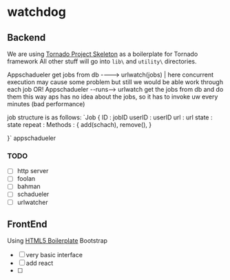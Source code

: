 # watchdog

## Backend
We are using [Tornado Project Skeleton](https://github.com/hkage/tornado-project-skeleton) as a boilerplate for Tornado framework
All other stuff will go into `lib\` and `utility\` directories.

Appschadueler get jobs from db ----> urlwatch(jobs) | here concurrent execution may cause some problem
but still we would be able work through each job 
OR!
Appschadueler --runs--> urlwatch get the jobs from db and do them
this way aps has no idea about the jobs, so it has to invoke uw every minutes (bad performance)

job structure is as follows:
 `Job {
    ID : jobID
    userID : userID
    url : url
    state : state
    repeat :
    Methods : {
        add(schach),
        remove(),
    }
    
 }`
appschadueler 

### TODO
- [ ] http server
- [ ] foolan
- [ ] bahman
- [ ] schadueler
- [ ] urlwatcher

## FrontEnd 
Using [HTML5 Boilerplate](http://www.initializr.com/) Bootstrap 
- [ ] very basic interface
- [ ] add react
- [ ] 
